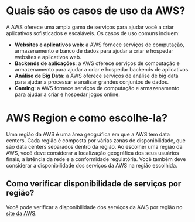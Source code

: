 # Quais são os casos de uso da AWS?
A AWS oferece uma ampla gama de serviços para ajudar você a criar aplicativos sofisticados e escaláveis. Os casos de uso comuns incluem:
- **Websites e aplicativos web**: a AWS fornece serviços de computação, armazenamento e banco de dados para ajudar a criar e hospedar websites e aplicativos web.
- **Backends de aplicações**: a AWS oferece serviços de computação e armazenamento para ajudar a criar e hospedar backends de aplicativos.
- **Análise de Big Data**: a AWS oferece serviços de análise de big data para ajudar a processar e analisar grandes conjuntos de dados.
- **Gaming**: a AWS fornece serviços de computação e armazenamento para ajudar a criar e hospedar jogos online.

# AWS Region e como escolhe-la?
Uma região da AWS é uma área geográfica em que a AWS tem data centers. Cada região é composta por várias zonas de disponibilidade, que são data centers separados dentro da região. Ao escolher uma região da AWS, você deve considerar a localização geográfica dos seus usuários finais, a latência da rede e a conformidade regulatória. Você também deve considerar a disponibilidade dos serviços da AWS na região escolhida.

## Como verificar disponibilidade de serviços por região?
Você pode verificar a disponibilidade dos serviços da AWS por região no [site da AWS](https://aws.amazon.com/pt/about-aws/global-infrastructure/regional-product-services/).